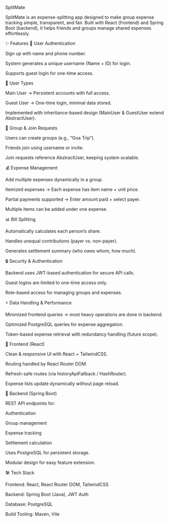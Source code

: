 SplitMate

SplitMate is an expense-splitting app designed to make group expense tracking simple, transparent, and fair. Built with React (frontend) and Spring Boot (backend), it helps friends and groups manage shared expenses effortlessly.

✨ Features
🔑 User Authentication

Sign up with name and phone number.

System generates a unique username (Name + ID) for login.

Supports guest login for one-time access.

👥 User Types

Main User → Persistent accounts with full access.

Guest User → One-time login, minimal data stored.

Implemented with inheritance-based design (MainUser & GuestUser extend AbstractUser).

📌 Group & Join Requests

Users can create groups (e.g., “Goa Trip”).

Friends join using username or invite.

Join requests reference AbstractUser, keeping system scalable.

💰 Expense Management

Add multiple expenses dynamically in a group.

Itemized expenses → Each expense has item name + unit price.

Partial payments supported → Enter amount paid + select payer.

Multiple items can be added under one expense.

📊 Bill Splitting

Automatically calculates each person’s share.

Handles unequal contributions (payer vs. non-payer).

Generates settlement summary (who owes whom, how much).

🔒 Security & Authentication

Backend uses JWT-based authentication for secure API calls.

Guest logins are limited to one-time access only.

Role-based access for managing groups and expenses.

⚡ Data Handling & Performance

Minimized frontend queries → most heavy operations are done in backend.

Optimized PostgreSQL queries for expense aggregation.

Token-based expense retrieval with redundancy handling (future scope).

🎨 Frontend (React)

Clean & responsive UI with React + TailwindCSS.

Routing handled by React Router DOM.

Refresh-safe routes (via historyApiFallback / HashRouter).

Expense lists update dynamically without page reload.

🔧 Backend (Spring Boot)

REST API endpoints for:

Authentication

Group management

Expense tracking

Settlement calculation

Uses PostgreSQL for persistent storage.

Modular design for easy feature extension.

🛠️ Tech Stack

Frontend: React, React Router DOM, TailwindCSS

Backend: Spring Boot (Java), JWT Auth

Database: PostgreSQL

Build Tooling: Maven, Vite
